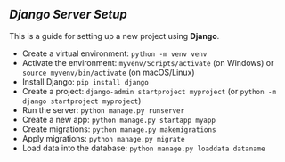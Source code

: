## *Django Server Setup*

This is a guide for setting up a new project using **Django**.

- Create a virtual environment: `python -m venv venv`
- Activate the environment: `myvenv/Scripts/activate` (on Windows) or `source myvenv/bin/activate` (on macOS/Linux)
- Install Django: `pip install django`
- Create a project: `django-admin startproject myproject` (or `python -m django startproject myproject`)
- Run the server: `python manage.py runserver`
- Create a new app: `python manage.py startapp myapp`
- Create migrations: `python manage.py makemigrations`
- Apply migrations: `python manage.py migrate`
- Load data into the database: `python manage.py loaddata dataname`
